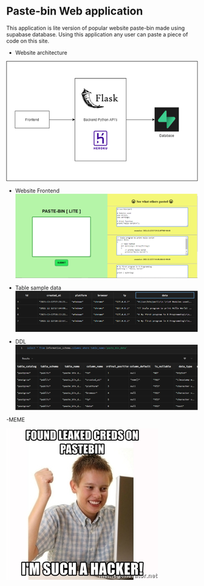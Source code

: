 # Paste-bin Web application

This application is lite version of popular website paste-bin made using supabase database. 
Using this application any user can paste a piece of code on this site.


- Website architecture

![Website](images/architecture.png)

- Website Frontend
![Website](images/Website.PNG)

- Table sample data
![Website](images/database.PNG)

- DDL
![Website](images/table_info.PNG)

-MEME

![Meme](images/found-leaked-creds-on-pastebin-im-such-a-hacker.jpg)



